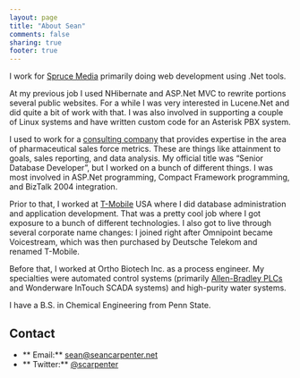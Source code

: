 ```yaml
---
layout: page
title: "About Sean"
comments: false
sharing: true
footer: true
---
```


I work for <a href="http://sprucemedia.com">Spruce Media</a> primarily doing web development using .Net tools.

At my previous job I used NHibernate and ASP.Net MVC to rewrite portions several public websites.  For a while I was very interested in Lucene.Net and did quite a bit of work with that.  I was also involved in supporting a couple of Linux systems and have written custom code for an Asterisk PBX system.

I used to work for a <a href="http://www.prometrics.com">consulting company</a> that provides expertise in the area of pharmaceutical sales force metrics. These are things like attainment to goals, sales reporting, and data analysis. My official title was “Senior Database Developer”, but I worked on a bunch of different things. I was most involved in ASP.Net programming, Compact Framework programming, and BizTalk 2004 integration.

Prior to that, I worked at <a href="http://www.t-mobile.com">T-Mobile</a> USA where I did database administration and application development. That was a pretty cool job where I got exposure to a bunch of different technologies. I also got to live through several corporate name changes: I joined right after Omnipoint became Voicestream, which was then purchased by Deutsche Telekom and renamed T-Mobile.

Before that, I worked at Ortho Biotech Inc. as a process engineer. My specialties were automated control systems (primarily <a href="http://ab.rockwellautomation.com/Programmable-Controllers/PLC-5">Allen-Bradley PLCs</a> and Wonderware InTouch SCADA systems) and high-purity water systems.

I have a B.S. in Chemical Engineering from Penn State.

## Contact
+ ** Email:** <a href="mailto:sean@seancarpenter.net">sean@seancarpenter.net</a>
+ ** Twitter:** <a href="http://www.twitter.com/scarpenter">@scarpenter</a>
